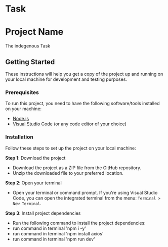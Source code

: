 # Task
# Project Name
The indegenous Task
## Getting Started

These instructions will help you get a copy of the project up and running on your local machine for development and testing purposes.

### Prerequisites

To run this project, you need to have the following software/tools installed on your machine:

- [Node.js](https://nodejs.org/)
- [Visual Studio Code](https://code.visualstudio.com/) (or any code editor of your choice)

### Installation

Follow these steps to set up the project on your local machine:

**Step 1**: Download the project

- Download the project as a ZIP file from the GitHub repository.
- Unzip the downloaded file to your preferred location.

**Step 2**: Open your terminal

- Open your terminal or command prompt. If you're using Visual Studio Code, you can open the integrated terminal from the menu: `Terminal > New Terminal`.

**Step 3**: Install project dependencies
- Run the following command to install the project dependencies:
- run command in terminal 'npm i -y'
- run command in terminal 'npm install axios'
- run command in terminal 'npm run dev'
